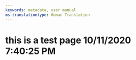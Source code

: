 ```yaml
---
keywords: metadata, user manual
ms.translationtype: Human Translation
---
```

# this is a test page 10/11/2020 7:40:25 PM